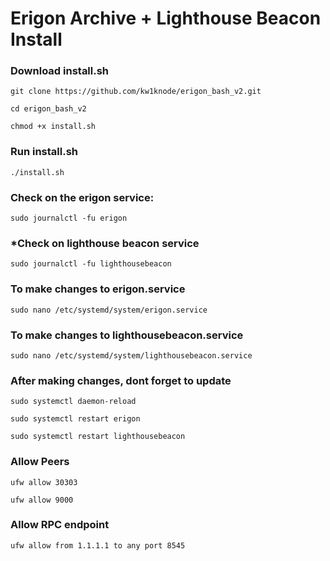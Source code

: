 Erigon Archive + Lighthouse Beacon Install
========================================================
### **Download install.sh** ###
`git clone https://github.com/kw1knode/erigon_bash_v2.git`

`cd erigon_bash_v2`

`chmod +x install.sh`

### **Run install.sh** ###
`./install.sh`

### **Check on the erigon service:** ###

`sudo journalctl -fu erigon`

### ***Check on lighthouse beacon service** ###

`sudo journalctl -fu lighthousebeacon`

### **To make changes to erigon.service** ###

`sudo nano /etc/systemd/system/erigon.service`

### **To make changes to lighthousebeacon.service** ###

`sudo nano /etc/systemd/system/lighthousebeacon.service`

### **After making changes, dont forget to update** ###

`sudo systemctl daemon-reload`

`sudo systemctl restart erigon`

`sudo systemctl restart lighthousebeacon`


### **Allow Peers** ###

```ufw allow 30303```

```ufw allow 9000```

### **Allow RPC endpoint** ###
```ufw allow from 1.1.1.1 to any port 8545```








